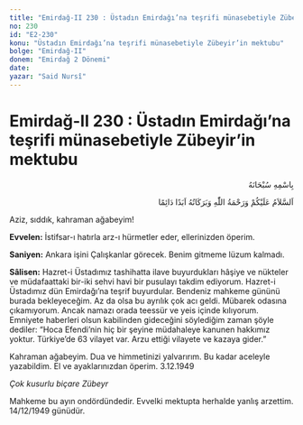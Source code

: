 ```yaml
---
title: "Emirdağ-II 230 : Üstadın Emirdağı’na teşrifi münasebetiyle Zübeyir’in mektubu"
no: 230
id: "E2-230"
konu: "Üstadın Emirdağı’na teşrifi münasebetiyle Zübeyir’in mektubu"
bolge: "Emirdağ-II"
donem: "Emirdağ 2 Dönemi"
date: 
yazar: "Said Nursî"
---
```


# Emirdağ-II 230 : Üstadın Emirdağı’na teşrifi münasebetiyle Zübeyir’in mektubu

<p class="arabic" dir="rtl" title="Meal: “Her türlü noksan sıfatlardan yüce olan Allah’ın adıyla.”">بِاسْمِهِ سُبْحَانَهُ</p>

<p class="arabic" dir="rtl" title="Meal: “Allah’ın selâmı, rahmeti ve bereketleri, ebedî ve dâimî olarak üzerinize olsun.”">اَلسَّلاَمُ عَلَيْكُمْ وَرَحْمَةُ اللّٰهِ وَبَرَكَاتُهُ اَبَدًا دَائِمًا</p>

Aziz, sıddık, kahraman ağabeyim!

**Evvelen:** İstifsar-ı hatırla arz-ı hürmetler eder, ellerinizden öperim.

**Saniyen:** Ankara işini Çalışkanlar görecek. Benim gitmeme lüzum kalmadı.

**Sâlisen:** Hazret-i Üstadımız tashihatta ilave buyurdukları hâşiye ve nükteler ve müdafaattaki bir-iki sehvi havi bir pusulayı takdim ediyorum. Hazret-i Üstadımız dün Emirdağı’na teşrif buyurdular. Bendeniz mahkeme gününü burada bekleyeceğim. Az da olsa bu ayrılık çok acı geldi. Mübarek odasına çıkamıyorum. Ancak namazı orada teessür ve yeis içinde kılıyorum. Emniyete haberleri olsun kabilinden gideceğini söylediğim zaman şöyle dediler: “Hoca Efendi’nin hiç bir şeyine müdahaleye kanunen hakkımız yoktur. Türkiye’de 63 vilayet var. Arzu ettiği vilayete ve kazaya gider.”

Kahraman ağabeyim. Dua ve himmetinizi yalvarırım. Bu kadar aceleyle yazabildim. El ve ayaklarınızdan öperim. 3.12.1949

*Çok kusurlu biçare*
*Zübeyr*

Mahkeme bu ayın ondördündedir. Evvelki mektupta herhalde yanlış arzettim. 14/12/1949 günüdür.
